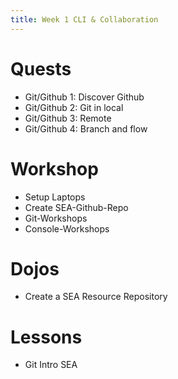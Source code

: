 ```yaml
---
title: Week 1 CLI & Collaboration
---
```

# Quests 

* Git/Github 1: Discover Github
* Git/Github 2: Git in local
* Git/Github 3: Remote
* Git/Github 4: Branch and flow

# Workshop

* Setup Laptops
* Create SEA-Github-Repo
* Git-Workshops
* Console-Workshops

# Dojos

* Create a SEA Resource Repository

# Lessons

* Git Intro SEA